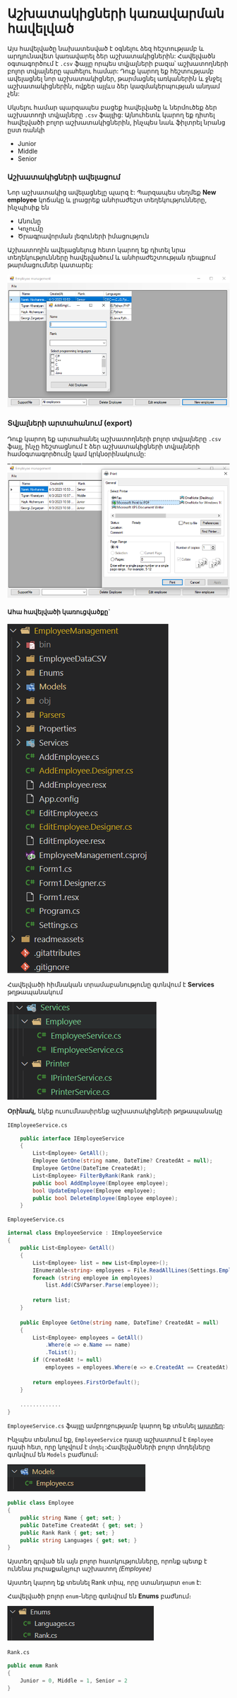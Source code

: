 # Աշխատակիցների կառավարման հավելված

Այս հավելվածը նախատեսված է օգնելու ձեզ հեշտությամբ և արդյունավետ կառավարել ձեր աշխատակիցներին: Հավելվածն օգտագործում է `.csv` ֆայլը որպես տվյալների բազա՝ աշխատողների բոլոր տվյալները պահելու համար: Դուք կարող եք հեշտությամբ ավելացնել նոր աշխատակիցներ, թարմացնել առկաներին և ջնջել աշխատակիցներին, ովքեր այլևս ձեր կազմակերպության անդամ չեն:

Սկսելու համար պարզապես բացեք հավելվածը և ներմուծեք ձեր աշխատողի տվյալները `.csv` ֆայլից: Այնուհետև կարող եք դիտել հավելվածի բոլոր աշխատակիցներին, ինչպես նաև ֆիլտրել նրանց ըստ ռանկի 

- Junior
- Middle
- Senior

### Աշխատակիցների ավելացում

Նոր աշխատակից ավելացնելը պարզ է: Պարզապես սեղմեք **New employee** կոճակը և լրացրեք անհրաժեշտ տեղեկությունները, ինչպիսիք են 

- Անունը
- Կոչումը
- Ծրագրավորման լեզուների իմացություն

 Աշխատողին ավելացնելուց հետո կարող եք դիտել նրա տեղեկությունները հավելվածում և անհրաժեշտության դեպքում թարմացումներ կատարել:

![new](readmeassets/new.png)
### Տվյալների արտահանում (export)

Դուք կարող եք արտահանել աշխատողների բոլոր տվյալները `.csv` ֆայլ, ինչը հեշտացնում է ձեր աշխատակիցների տվյալների համօգտագործումը կամ կրկնօրինակումը:

![app-print](readmeassets/app-print.png)

#### Ահա հավելվածի կառուցվածքը`

![app-architecture](readmeassets/app-architecture.png)


Հավելվածի հիմնական տրամաբանությունը գտնվում է **Services** թղթապանակում

![app-services](readmeassets/app-services.png)

**Օրինակ,** եկեք ուսումնասիրենք աշխատակիցների թղթապանակը

`IEmployeeService.cs`
```cs
    public interface IEmployeeService
    {
        List<Employee> GetAll();
        Employee GetOne(string name, DateTime? CreatedAt = null);
        Employee GetOne(DateTime CreatedAt);
        List<Employee> FilterByRank(Rank rank);
        public bool AddEmployee(Employee employee);
        bool UpdateEmployee(Employee employee);
        public bool DeleteEmployee(Employee employee);
    }
```

`EmployeeService.cs`
```cs
internal class EmployeeService : IEmployeeService
{
    public List<Employee> GetAll()
    {
        List<Employee> list = new List<Employee>();
        IEnumerable<string> employees = File.ReadAllLines(Settings.EmployeeFilePath).Skip(1);
        foreach (string employee in employees)
            list.Add(CSVParser.Parse(employee));

        return list;
    }

    public Employee GetOne(string name, DateTime? CreatedAt = null)
    {
        List<Employee> employees = GetAll()
            .Where(e => e.Name == name)
            .ToList();
        if (CreatedAt != null)
            employees = employees.Where(e => e.CreatedAt == CreatedAt).ToList();

        return employees.FirstOrDefault();
    }

    .............
}
```

`EmployeeService.cs` ֆայլը ամբողջությամբ կարող եք տեսնել [այստեղ](https://github.com/NarekPVP/EmployeeManagement/blob/master/EmployeeManagement/Services/EmployeeService.cs):

Ինչպես տեսնում եք, `EmployeeService` դասը աշխատում է `Employee` դասի հետ, որը կոչվում է `մոդել`:Հավելվածների բոլոր մոդելները գտնվում են `Models` բաժնում։

![app-models](readmeassets/app-models.png)

```cs
public class Employee
{
    public string Name { get; set; }
    public DateTime CreatedAt { get; set; }
    public Rank Rank { get; set; }
    public string Languages { get; set; }
}
```

Այստեղ գրված են այն բոլոր հատկությունները, որոնք պետք է ունենա յուրաքանչյուր աշխատող *(Employee)*

Այստեղ կարող եք տեսնել Rank տիպ, որը ստանդարտ `enum` է:

Հավելվածի բոլոր `enum`-ները գտնվում են **Enums** բաժնում։

![app-enums](readmeassets/app-enums.png)

`Rank.cs`
```cs
public enum Rank
{
    Junior = 0, Middle = 1, Senior = 2
}
```

